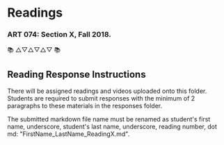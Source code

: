 # Readings
### ART 074: Section X, Fall 2018.

:books: △▽△▽△▽ :books:

## Reading Response Instructions
There will be assigned readings and videos uploaded onto this folder. Students are required to submit responses with the minimum of 2 paragraphs to these materials in the responses folder.

The submitted markdown file name must be renamed as student's first name, underscore, student's last name, underscore, reading number, dot md: "FirstName_LastName_ReadingX.md".
